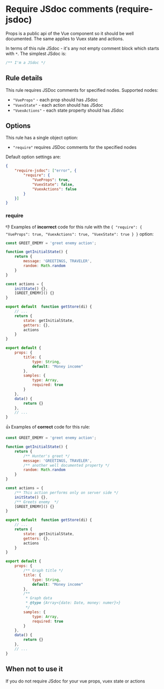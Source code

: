 # Require JSdoc comments (require-jsdoc)
Props is a public api of the Vue component so it should be well documented. The same applies to Vuex state and actions.

In terms of this rule JSdoc - it's any not empty comment block which starts with `*`. The simplest JSdoc is: 
```js
/** I'm a JSdoc */
```
## Rule details

This rule requires JSDoc comments for specified nodes. Supported nodes:

* `"VueProps"` - each prop should has JSdoc
* `"VuexState"` - each action should has JSdoc
* `"VuexActions"` - each state property should has JSdoc

## Options

This rule has a single object option:

* `"require"` requires JSDoc comments for the specified nodes

Default option settings are:

```json
{
    "require-jsdoc": ["error", {
        "require": {
            "VueProps": true,
            "VuexState": false,
            "VuexActions": false
        }
    }]
}
```

### require

:thumbsdown: Examples of **incorrect** code for this rule with the `{ "require": { "VueProps": true, "VuexActions": true, "VuexState": true } }` option:


```js
const GREET_EMEMY = 'greet enemy action';

function getInitialState() {
    return {
        message: 'GREETINGS, TRAVELER',
        random: Math.random
    }
}

const actions = {
    initState() {},
    [GREET_EMEMY]() {}
}

export default  function getStore(di) {
    // ...
    return {
        state: getInitialState,
        getters: {},
        actions
    }
}
```

```js
export default {
    props: {
        title: {
            type: String,
            default: "Money income"
        },
        samples: {
            type: Array,
            required: true
        }
    },
    data() {
        return {}
    },
    // ...
}
```

:thumbsup: Examples of **correct** code for this rule:

```js
const GREET_EMEMY = 'greet enemy action';

function getInitialState() {
    return {
        /** Hunter's greet */
        message: 'GREETINGS, TRAVELER',
        /** another well documented property */
        random: Math.random
    }
}

const actions = {
    /** This action performs only on server side */
    initState() {},
    /** Greets enemy  */
    [GREET_EMEMY]() {}
}

export default  function getStore(di) {
    // ...
    return {
        state: getInitialState,
        getters: {},
        actions
    }
}
```

```js
export default {
    props: {
        /** Graph title */
        title: {
            type: String,
            default: "Money income"
        },
        /**
         * Graph data
         * @type {Array<{date: Date, money: numer}>} 
         */
        samples: {
            type: Array,
            required: true
        }
    },
    data() {
        return {}
    },
    // ...
}
```

## When not to use it

If you do not require JSdoc for your vue props, vuex state or actions
